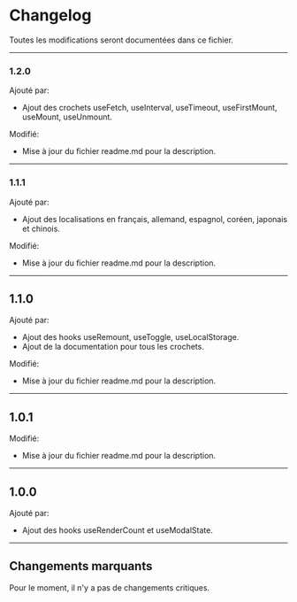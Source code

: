 # Changelog

Toutes les modifications seront documentées dans ce fichier.

---

### 1.2.0
Ajouté par:
- Ajout des crochets useFetch, useInterval, useTimeout, useFirstMount, useMount, useUnmount.

Modifié:
- Mise à jour du fichier readme.md pour la description.

---

### 1.1.1
Ajouté par:
- Ajout des localisations en français, allemand, espagnol, coréen, japonais et chinois.

Modifié:
- Mise à jour du fichier readme.md pour la description.

---

## 1.1.0
Ajouté par:
- Ajout des hooks useRemount, useToggle, useLocalStorage.
- Ajout de la documentation pour tous les crochets.

Modifié:
- Mise à jour du fichier readme.md pour la description.

---

## 1.0.1
Modifié:
- Mise à jour du fichier readme.md pour la description.

---

## 1.0.0
Ajouté par:
- Ajout des hooks useRenderCount et useModalState.

---

## Changements marquants

Pour le moment, il n'y a pas de changements critiques.
